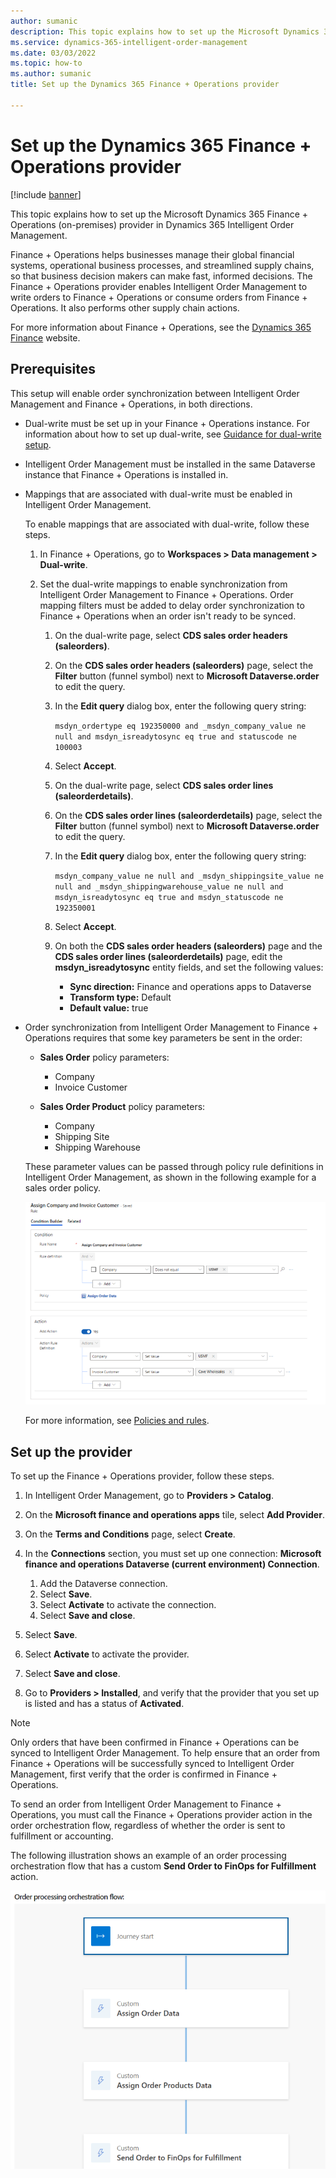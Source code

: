```yaml
---
author: sumanic
description: This topic explains how to set up the Microsoft Dynamics 365 Finance + Operations (on-premises) provider in Dynamics 365 Intelligent Order Management.
ms.service: dynamics-365-intelligent-order-management
ms.date: 03/03/2022
ms.topic: how-to
ms.author: sumanic
title: Set up the Dynamics 365 Finance + Operations provider

---
```


# Set up the Dynamics 365 Finance + Operations provider

[!include [banner](includes/banner.md)]

This topic explains how to set up the Microsoft Dynamics 365 Finance + Operations (on-premises) provider in Dynamics 365 Intelligent Order Management.

Finance + Operations helps businesses manage their global financial systems, operational business processes, and streamlined supply chains, so that business decision makers can make fast, informed decisions. The Finance + Operations provider enables Intelligent Order Management to write orders to Finance + Operations or consume orders from Finance + Operations. It also performs other supply chain actions.

For more information about Finance + Operations, see the [Dynamics 365 Finance](https://dynamics.microsoft.com/finance/overview/) website.

## Prerequisites

This setup will enable order synchronization between Intelligent Order Management and Finance + Operations, in both directions.

- Dual-write must be set up in your Finance + Operations instance. For information about how to set up dual-write, see [Guidance for dual-write setup](/dynamics365/fin-ops-core/dev-itpro/data-entities/dual-write/connection-setup).
- Intelligent Order Management must be installed in the same Dataverse instance that Finance + Operations is installed in.
- Mappings that are associated with dual-write must be enabled in Intelligent Order Management.

    To enable mappings that are associated with dual-write, follow these steps.

    1. In Finance + Operations, go to **Workspaces \> Data management \> Dual-write**.
    1. Set the dual-write mappings to enable synchronization from Intelligent Order Management to Finance + Operations. Order mapping filters must be added to delay order synchronization to Finance + Operations when an order isn't ready to be synced.

        1. On the dual-write page, select **CDS sales order headers (saleorders)**.
        1. On the **CDS sales order headers (saleorders)** page, select the **Filter** button (funnel symbol) next to **Microsoft Dataverse.order** to edit the query.
        1. In the **Edit query** dialog box, enter the following query string:

            `msdyn_ordertype eq 192350000 and _msdyn_company_value ne null and msdyn_isreadytosync eq true and statuscode ne 100003`

        1. Select **Accept**.
        1. On the dual-write page, select **CDS sales order lines (saleorderdetails)**.
        1. On the **CDS sales order lines (saleorderdetails)** page, select the **Filter** button (funnel symbol) next to **Microsoft Dataverse.order** to edit the query.
        1. In the **Edit query** dialog box, enter the following query string:

            `msdyn_company_value ne null and _msdyn_shippingsite_value ne null and _msdyn_shippingwarehouse_value ne null and msdyn_isreadytosync eq true and msdyn_statuscode ne 192350001`

        1. Select **Accept**.
        1. On both the **CDS sales order headers (saleorders)** page and the **CDS sales order lines (saleorderdetails)** page, edit the **msdyn\_isreadytosync** entity fields, and set the following values:

            - **Sync direction:** Finance and operations apps to Dataverse
            - **Transform type:** Default
            - **Default value:** true

- Order synchronization from Intelligent Order Management to Finance + Operations requires that some key parameters be sent in the order:

    - **Sales Order** policy parameters:

        - Company
        - Invoice Customer

    - **Sales Order Product** policy parameters:

        - Company
        - Shipping Site
        - Shipping Warehouse

    These parameter values can be passed through policy rule definitions in Intelligent Order Management, as shown in the following example for a sales order policy.

    ![Dual-write Sales Order entity mapping.](media/SOHeaderPolicy.png)

    For more information, see [Policies and rules](policies-rules.md).

## Set up the provider

To set up the Finance + Operations provider, follow these steps.

1. In Intelligent Order Management, go to **Providers \> Catalog**.
1. On the **Microsoft finance and operations apps** tile, select **Add Provider**.
1. On the **Terms and Conditions** page, select **Create**.
1. In the **Connections** section, you must set up one connection: **Microsoft finance and operations Dataverse (current environment) Connection**.

    1. Add the Dataverse connection.
    1. Select **Save**.
    1. Select **Activate** to activate the connection.
    1. Select **Save and close**.

1. Select **Save**.
1. Select **Activate** to activate the provider.
1. Select **Save and close**.
1. Go to **Providers \> Installed**, and verify that the provider that you set up is listed and has a status of **Activated**.

> [!NOTE]
> Only orders that have been confirmed in Finance + Operations can be synced to Intelligent Order Management. To help ensure that an order from Finance + Operations will be successfully synced to Intelligent Order Management, first verify that the order is confirmed in Finance + Operations.

To send an order from Intelligent Order Management to Finance + Operations, you must call the Finance + Operations provider action in the order orchestration flow, regardless of whether the order is sent to fulfillment or accounting.

The following illustration shows an example of an order processing orchestration flow that has a custom **Send Order to FinOps for Fulfillment** action.

![Orchestration flow with a custom Send Order to FinOps for Fulfillment action.](media/F&OFlow.png)
